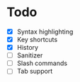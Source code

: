 # Todo

- [x] Syntax highlighting
- [x] Key shortcuts
- [x] History
- [ ] Sanitizer
- [ ] Slash commands
- [ ] Tab support
